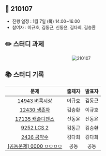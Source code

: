 ## 📅 210107
- 진행 일정 : 1월 7일 (목) 14:00~16:00
- 참여자 :  이규호, 김동근, 신동윤, 김다희, 김승환


## ✏️ 스터디 과제
 <p align="center">
  <img src="https://user-images.githubusercontent.com/40848918/103657145-dfa47b80-4fac-11eb-9ce5-2a3cf2604a78.png" alt="210107"/>
</p> 



## 📚 스터디 기록

|           문제            |               출제자          |    발표자    |           
| :-----------------------: | :-------------------------------: | :---------------: | 
| [14943 벼룩시장](https://www.acmicpc.net/problem/14943) | 이규호 | 김동근 |
| [12430 생존자](https://www.acmicpc.net/problem/12430) | 김승환 | 이규호 |
| [17135 캐슬디펜스](https://www.acmicpc.net/problem/17135) | 신동윤 | 신동윤 |
| [9252 LCS 2](https://www.acmicpc.net/problem/9252) | 김동근 | 김승환 |
| [2436 공약수](https://www.acmicpc.net/problem/2436) | 김다희 | 김다희 |
| [\[공동문제\] 0000 ㅁㅁㅁㅁ](https://www.acmicpc.net/problem/1713) | 공동 | 공동 |
